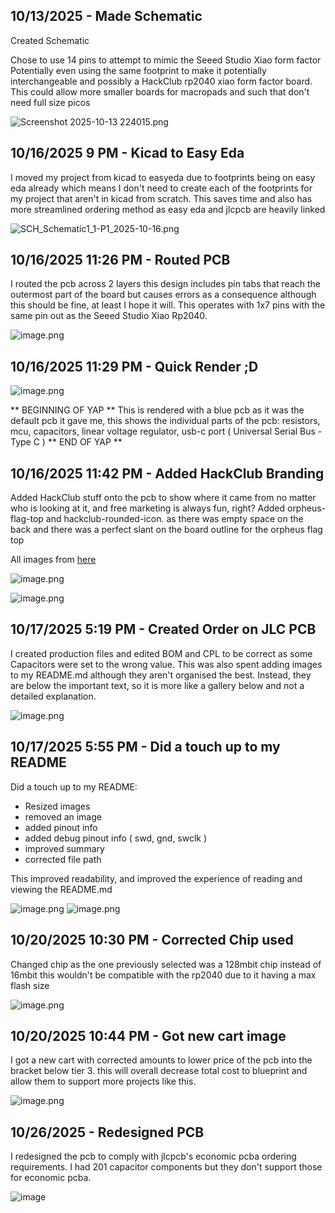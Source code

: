 <!--
  ===================    !!READ THIS NOTICE!!   ====================
  DO NOT edit this file manually. Your changes WILL BE OVERWRITTEN!
  This journal is auto generated and updated by Hack Club Blueprint.
  To edit this file, please edit your journal entries on Blueprint.
  ==================================================================
-->

## 10/13/2025 - Made Schematic  

Created Schematic

Chose to use 14 pins to attempt to mimic the Seeed Studio Xiao form factor
Potentially even using the same footprint to make it potentially interchangeable and possibly a HackClub rp2040 xiao form factor board. This could allow more smaller boards for macropads and such that don't need full size picos

![Screenshot 2025-10-13 224015.png](https://blueprint.hackclub.com/user-attachments/blobs/proxy/eyJfcmFpbHMiOnsiZGF0YSI6MjEwMCwicHVyIjoiYmxvYl9pZCJ9fQ==--a13cecdbc721870ebf5454fe54a473f8c8e8e33c/Screenshot%202025-10-13%20224015.png)
  

## 10/16/2025 9 PM - Kicad to Easy Eda  

I moved my project from kicad to easyeda due to footprints being on easy eda already which means I don't need to create each of the footprints for my project that aren't in kicad from scratch. This saves time and also has more streamlined ordering method as easy eda and jlcpcb are heavily linked


![SCH_Schematic1_1-P1_2025-10-16.png](https://blueprint.hackclub.com/user-attachments/blobs/proxy/eyJfcmFpbHMiOnsiZGF0YSI6MjUzMiwicHVyIjoiYmxvYl9pZCJ9fQ==--0ea18cb5e947db377b683e56a928237183d339cc/SCH_Schematic1_1-P1_2025-10-16.png)
  

## 10/16/2025 11:26 PM - Routed PCB  

I routed the pcb across 2 layers this design includes pin tabs that reach the outermost part of the board but causes errors as a consequence although this should be fine, at least I hope it will. This operates with 1x7 pins with the same pin out as the Seeed Studio Xiao Rp2040.

![image.png](https://blueprint.hackclub.com/user-attachments/blobs/proxy/eyJfcmFpbHMiOnsiZGF0YSI6MjU0NSwicHVyIjoiYmxvYl9pZCJ9fQ==--7675b58e7f4ded3de89d0830c38b6cabb6ed223a/image.png)

  

## 10/16/2025 11:29 PM - Quick Render ;D  

![image.png](https://blueprint.hackclub.com/user-attachments/blobs/proxy/eyJfcmFpbHMiOnsiZGF0YSI6MjU0NiwicHVyIjoiYmxvYl9pZCJ9fQ==--563d01eb91d56996a19f6d3b36476d40253ad063/image.png)

** BEGINNING OF YAP **
This is rendered with a blue pcb as it was the default pcb it gave me, this shows the individual parts of the pcb: resistors, mcu, capacitors, linear voltage regulator, usb-c port ( Universal Serial Bus - Type C )
** END OF YAP **  

## 10/16/2025 11:42 PM - Added HackClub Branding  

Added HackClub stuff onto the pcb to show where it came from no matter who is looking at it, and free marketing is always fun, right? Added orpheus-flag-top and hackclub-rounded-icon. as there was empty space on the back and there was a perfect slant on the board outline for the orpheus flag top

All images from [here](https://hackclub.com/brand/)

![image.png](https://blueprint.hackclub.com/user-attachments/blobs/proxy/eyJfcmFpbHMiOnsiZGF0YSI6MjU1MCwicHVyIjoiYmxvYl9pZCJ9fQ==--7f1250dbf69e5e05bbbc786fa7fe9271ad206148/image.png)

![image.png](https://blueprint.hackclub.com/user-attachments/blobs/proxy/eyJfcmFpbHMiOnsiZGF0YSI6MjU1MSwicHVyIjoiYmxvYl9pZCJ9fQ==--968207794ce6e56cfd7114c68a6d6a49c7e491ed/image.png)
  

## 10/17/2025 5:19 PM - Created Order on JLC PCB  

I created production files and edited BOM and CPL to be correct as some Capacitors were set to the wrong value. This was also spent adding images to my README.md although they aren't organised the best. Instead, they are below the important text, so it is more like a gallery below and not a detailed explanation.

![image.png](https://blueprint.hackclub.com/user-attachments/blobs/proxy/eyJfcmFpbHMiOnsiZGF0YSI6MjY2OSwicHVyIjoiYmxvYl9pZCJ9fQ==--a437eab1760be849e9270ddd2f9a230892e073d6/image.png)
  

## 10/17/2025 5:55 PM - Did a touch up to my README  

Did a touch up to my README:
- Resized images
- removed an image
- added pinout info
- added debug pinout info ( swd, gnd, swclk )
- improved summary
- corrected file path

This improved readability, and improved the experience of reading and viewing the README.md

![image.png](https://blueprint.hackclub.com/user-attachments/blobs/proxy/eyJfcmFpbHMiOnsiZGF0YSI6MjY4MywicHVyIjoiYmxvYl9pZCJ9fQ==--58e9fc1ff2a8055ad9412b621d4c161a75f2f0fc/image.png)
![image.png](https://blueprint.hackclub.com/user-attachments/blobs/proxy/eyJfcmFpbHMiOnsiZGF0YSI6MjY4NCwicHVyIjoiYmxvYl9pZCJ9fQ==--c8d7b48107615573695f2a7d4e96be5d243522f3/image.png)
  

## 10/20/2025 10:30 PM - Corrected Chip used  

Changed chip as the one previously selected was a 128mbit chip instead of 16mbit this wouldn't be compatible with the rp2040 due to it having a max flash size 

![image.png](https://blueprint.hackclub.com/user-attachments/blobs/proxy/eyJfcmFpbHMiOnsiZGF0YSI6MzgzMywicHVyIjoiYmxvYl9pZCJ9fQ==--94cdf6c3f52391c62d997f0f61276228f698bcb4/image.png)
  

## 10/20/2025 10:44 PM - Got new cart image  

I got a new cart with corrected amounts to lower price of the pcb into the bracket below tier 3. this will overall decrease total cost to blueprint and allow them to support more projects like this.

![image.png](https://blueprint.hackclub.com/user-attachments/blobs/proxy/eyJfcmFpbHMiOnsiZGF0YSI6MzgzOCwicHVyIjoiYmxvYl9pZCJ9fQ==--07dca0387d04e62c8ff0a353a77def9cc588a8b7/image.png)
  

## 10/26/2025 - Redesigned PCB  

I redesigned the pcb to comply with jlcpcb's economic pcba ordering requirements. I had 201 capacitor components but they don't support those for economic pcba.

![image](https://blueprint.hackclub.com/user-attachments/blobs/proxy/eyJfcmFpbHMiOnsiZGF0YSI6NTY5NSwicHVyIjoiYmxvYl9pZCJ9fQ==--2e8f9fefd349bd91c246fa5772a206041bd49f44/image.png)
  

